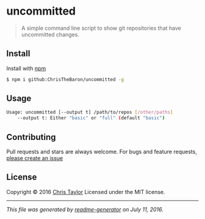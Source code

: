 # uncommitted

> A simple command line script to show git repositories that have uncommitted changes.

## Install

Install with [npm](https://www.npmjs.com/)

```sh
$ npm i github:ChrisTheBaron/uncommitted -g
```

## Usage

```sh
Usage: uncommitted [--output t] /path/to/repos [/other/paths]
	--output t: Either "basic" or "full" (default "basic")
```

## Contributing

Pull requests and stars are always welcome. For bugs and feature requests, [please create an issue](https://github.com/ChrisTheBaron/uncommitted/issues)

## License

Copyright © 2016 [Chris Taylor](https://christhebaron.co.uk)
Licensed under the MIT license.

***

_This file was generated by [readme-generator](https://github.com/jonschlinkert/readme-generator) on July 11, 2016._
